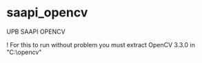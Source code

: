 # saapi_opencv
UPB SAAPI OPENCV 

! For this to run without problem you must extract OpenCV 3.3.0 in "C:\opencv" 